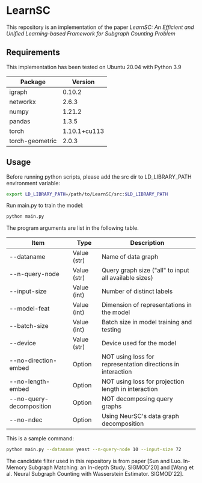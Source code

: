 # LearnSC
This repository is an implementation of the paper *LearnSC: An Efficient and Unified Learning-based Framework for Subgraph Counting Problem*

## Requirements
This implementation has been tested on Ubuntu 20.04 with Python 3.9

|Package|Version|
|---|---|
|igraph|0.10.2|
|networkx|2.6.3|
|numpy|1.21.2|
|pandas|1.3.5|
|torch|1.10.1+cu113|
|torch-geometric|2.0.3|
## Usage
Before running python scripts, please add the src dir to LD_LIBRARY_PATH environment variable:
```bash
export LD_LIBRARY_PATH=/path/to/LearnSC/src:$LD_LIBRARY_PATH
```

Run main.py to train the model:

```sh
python main.py
```

The program arguments are list in the following table.

|Item|Type|Description|
|---|---|---|
|--dataname|Value (str)|Name of data graph|
|--n-query-node|Value (str)|Query graph size ("all" to input all available sizes)|
|--input-size|Value (int)|Number of distinct labels|
|--model-feat|Value (int)|Dimension of representations in the model|
|--batch-size|Value (int)|Batch size in model training and testing|
|--device|Value (str)|Device used for the model|
|--no-direction-embed|Option|NOT using loss for representation directions in interaction|
|--no-length-embed|Option|NOT using loss for projection length in interaction|
|--no-query-decomposition|Option|NOT decomposing query graphs|
|--no-ndec|Option|Using NeurSC's data graph decomposition|

This is a sample command:
```sh
python main.py --dataname yeast --n-query-node 10 --input-size 72
```

The candidate filter used in this repository is from paper [Sun and Luo. In-Memory Subgraph Matching: an In-depth Study. SIGMOD'20] and [Wang et al. Neural Subgraph Counting with Wasserstein Estimator. SIGMOD'22].
